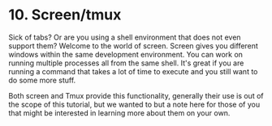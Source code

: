 # 10. Screen/tmux

Sick of tabs? Or are you using a shell environment that does not even support
them? Welcome to the world of screen. Screen gives you different windows
within the same development environment. You can work on running multiple
processes all from the same shell. It's great if you are running a command
that takes a lot of time to execute and you still want to do some more stuff.

Both screen and Tmux provide this functionality, generally their use is out of
the scope of this tutorial, but we wanted to but a note here for those of you
that might be interested in learning more about them on your own.

